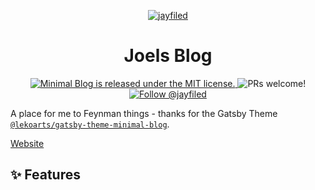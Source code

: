 <p align="center">
  <a href="#">
    <img alt="jayfiled" src="#" />
  </a>
</p>
<h1 align="center">
  Joels Blog
</h1>

<p align="center">
  <a href="https://github.com/jayfiled/jayblog/blob/master/LICENSE">
    <img src="https://img.shields.io/badge/license-MIT-blue.svg" alt="Minimal Blog is released under the MIT license." />
  </a>
  <img src="https://img.shields.io/badge/PRs-welcome-brightgreen.svg" alt="PRs welcome!" />
  <a href="https://twitter.com/intent/follow?screen_name=jayfiled">
    <img src="https://img.shields.io/twitter/follow/lekoarts_de.svg?label=Follow%20@jayfiled" alt="Follow @jayfiled" />
  </a>
</p>

A place for me to Feynman things - thanks for the Gatsby Theme [`@lekoarts/gatsby-theme-minimal-blog`](https://github.com/LekoArts/gatsby-themes/tree/master/themes/gatsby-theme-minimal-blog).

[Website](#)

## ✨ Features
